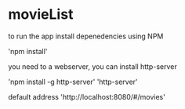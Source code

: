 # movieList

to run the app install depenedencies using NPM 

'npm install'

you need to a webserver, you can install http-server

'npm install -g http-server'
'http-server'

default address 'http://localhost:8080/#/movies' 
